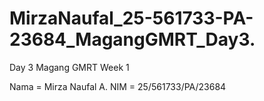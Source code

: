 # MirzaNaufal_25-561733-PA-23684_MagangGMRT_Day3.
Day 3 Magang GMRT Week 1 

Nama = Mirza Naufal A.
NIM = 25/561733/PA/23684
